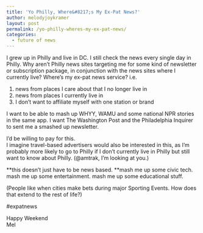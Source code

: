 ```yaml
---
title: 'Yo Philly, Where&#8217;s My Ex-Pat News?'
author: melodyjoykramer
layout: post
permalink: /yo-philly-wheres-my-ex-pat-news/
categories:
  - future of news
---
```

I grew up in Philly and live in DC. I still check the news every single day in Philly. Why aren&#8217;t Philly news sites targeting me for some kind of newsletter or subscription package, in conjunction with the news sites where I currently live? Where&#8217;s my ex-pat news service? i.e.

1. news from places I care about that I no longer live in  
2. news from places I currently live in  
3. I don&#8217;t want to affiliate myself with one station or brand

I want to be able to mash up WHYY, WAMU and some national NPR stories in the same app. I want The Washington Post and the Philadelphia Inquirer to sent me a smashed up newsletter.

I&#8217;d be willing to pay for this.  
I imagine travel-based advertisers would also be interested in this, as I&#8217;m probably more likely to go to Philly if I don&#8217;t currently live in Philly but still want to know about Philly. (@amtrak, I&#8217;m looking at you.)

**this doesn&#8217;t just have to be news based. **mash me up some civic tech. mash me up some entertainment. mash me up some educational stuff.

(People like when cities make bets during major Sporting Events. How does that extend to the rest of life?)

#expatnews

Happy Weekend  
Mel